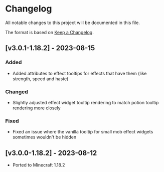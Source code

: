 # Changelog
All notable changes to this project will be documented in this file.

The format is based on [Keep a Changelog].

## [v3.0.1-1.18.2] - 2023-08-15
### Added
- Added attributes to effect tooltips for effects that have them (like strength, speed and haste)
### Changed
- Slightly adjusted effect widget tooltip rendering to match potion tooltip rendering more closely
### Fixed
- Fixed an issue where the vanilla tooltip for small mob effect widgets sometimes wouldn't be hidden

## [v3.0.0-1.18.2] - 2023-08-12
- Ported to Minecraft 1.18.2

[Keep a Changelog]: https://keepachangelog.com/en/1.0.0/
